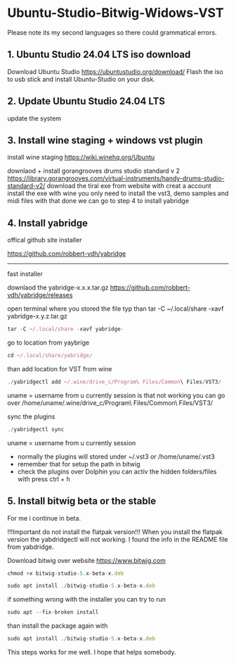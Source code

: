 # Ubuntu-Studio-Bitwig-Widows-VST


Please note its my second languages so there could grammatical errors.

## 1. Ubuntu Studio 24.04 LTS iso download
Download Ubuntu Studio
https://ubuntustudio.org/download/
Flash the iso to usb stick and install Ubuntu-Studio on your disk.


## 2. Update Ubuntu Studio 24.04 LTS
update the system


## 3. Install wine staging + windows vst plugin
install wine staging
https://wiki.winehq.org/Ubuntu

downlaod + install gorangrooves drums studio standard v 2
https://library.gorangrooves.com/virtual-instruments/handy-drums-studio-standard-v2/
download the tiral exe from website with creat a account
install the exe with wine you only need to install the vst3, demo samples and midi files
with that done we can go to step 4 to install yabridge


## 4. Install yabridge
offical github site installer


https://github.com/robbert-vdh/yabridge

---
fast installer

downlaod the yabridge-x.x.x.tar.gz
https://github.com/robbert-vdh/yabridge/releases


open terminal where you stored the file
typ than tar -C ~/.local/share -xavf yabridge-x.y.z.tar.gz
``` js
tar -C ~/.local/share -xavf yabridge-
```


go to location from yaybrige
``` js
cd ~/.local/share/yabridge/
```
than add location for VST from wine
``` js
./yabridgectl add ~/.wine/drive_c/Program\ Files/Common\ Files/VST3/
```
uname = username from u currently session
is that not working you can go over /home/uname/.wine/drive_c/Program\ Files/Common\ Files/VST3/

sync the plugins
``` js
./yabridgectl sync
```

uname = username from u currently session
- normally the plugins will stored under ~/.vst3 or /home/uname/.vst3
- remember that for setup the path in bitwig
- check the plugins over Dolphin you can activ the hidden folders/files with press ctrl + h

## 5. Install bitwig beta or the stable

For me i continue in beta.

!!!Important do not install the flatpak version!!!
When you install the flatpak version the yabdridgectl will not working. I found the info in the README file from yabdridge.

Download bitwig over website
https://www.bitwig.com

``` js
chmod +x bitwig-studio-5.x-beta-x.deb
```
``` js
sudo apt install ./bitwig-studio-5.x-beta-x.deb
```
if something wrong with the installer you can try to run
``` js
sudo apt --fix-broken install
```
than install the package again with
``` js
sudo apt install ./bitwig-studio-5.x-beta-x.deb
```
This steps works for me well. I hope that helps somebody.
